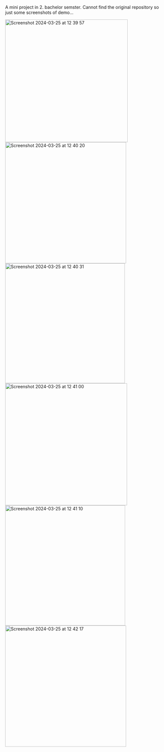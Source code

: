 A mini project in 2. bachelor semster. Cannot find the original repository so just some screenshots of demo... 

<img width="394" alt="Screenshot 2024-03-25 at 12 39 57" src="https://github.com/citrusqwq/bachelor/assets/66939444/e03ff55d-b4e4-4086-972c-15f96a26210c">
<img width="389" alt="Screenshot 2024-03-25 at 12 40 20" src="https://github.com/citrusqwq/bachelor/assets/66939444/d4f78c63-d437-41b3-b0dd-d2428c9a12b4">
<img width="385" alt="Screenshot 2024-03-25 at 12 40 31" src="https://github.com/citrusqwq/bachelor/assets/66939444/271d61ff-c368-4e27-a9e9-7788b0ee5ddc">
<img width="392" alt="Screenshot 2024-03-25 at 12 41 00" src="https://github.com/citrusqwq/bachelor/assets/66939444/2a21b5e7-0822-450b-a9b5-fdcbf7ccb50d">
<img width="386" alt="Screenshot 2024-03-25 at 12 41 10" src="https://github.com/citrusqwq/bachelor/assets/66939444/2bb612a9-5954-42fb-bd44-fbeb9c2aa2e4">
<img width="389" alt="Screenshot 2024-03-25 at 12 42 17" src="https://github.com/citrusqwq/bachelor/assets/66939444/d252a34d-3ef4-452b-b881-d4f25afe8711">




